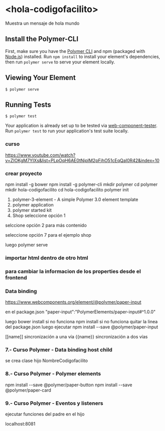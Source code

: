 # \<hola-codigofacilito\>

Muestra un mensaje de hola mundo

## Install the Polymer-CLI

First, make sure you have the [Polymer CLI](https://www.npmjs.com/package/polymer-cli) and npm (packaged with [Node.js](https://nodejs.org)) installed. Run `npm install` to install your element's dependencies, then run `polymer serve` to serve your element locally.

## Viewing Your Element

```
$ polymer serve
```

## Running Tests

```
$ polymer test
```

Your application is already set up to be tested via [web-component-tester](https://github.com/Polymer/web-component-tester). Run `polymer test` to run your application's test suite locally.

### curso
https://www.youtube.com/watch?v=ZIOKgM7YIXs&list=PLpOqH6AE0tNiplM2pFjhO51cEqQaI0R42&index=10


### crear proyecto
npm install -g bower
npm install -g polymer-cli
mkdir polymer
cd polymer
mkdir hola-codigofacilito
cd hola-codigofacilito
polymer init
 1) polymer-3-element - A simple Polymer 3.0 element template
2) polymer application
3) polymer started kit
7) Shop
seleccione opción 1

selccione opción 2 para más contenido

seleccione opción 7 para el ejemplo shop

luego
polymer serve


### importar html dentro de otro html
<link rel="import" href="../polymer/polymer.html">

### para cambiar la informacion de los properties desde el frontend
<hola-codigofacilito name="Nuevo nombre">

### Data binding
https://www.webcomponents.org/element/@polymer/paper-input

 en el package.json
 "paper-input":"PolymerElements/paper-input#^1.0.0"

luego bower install
si no funciona
npm install
si no funciona quitar la linea del package.json
luego ejecutar
npm install --save @polymer/paper-input

[[name]] sincronización a una vía
{{name}} sincronización a dos vías

### 7.- Curso Polymer - Data binding host child
se crea clase hijo
NombreCodigofacilito

### 8.- Curso Polymer - Polymer elements
npm install --save @polymer/paper-button
npm install --save @polymer/paper-card

### 9.- Curso Polymer - Eventos y listeners
ejecutar funciones del padre en el hijo

localhost:8081